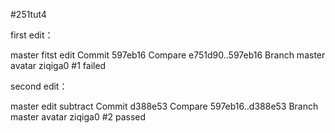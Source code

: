#251tut4


first edit：

master fitst edit
 Commit 597eb16 
 Compare e751d90..597eb16 
 Branch master 
  avatar ziqiga0
 #1 failed



second edit：

master edit subtract
 Commit d388e53 
 Compare 597eb16..d388e53 
 Branch master 
  avatar ziqiga0
 #2 passed
 
